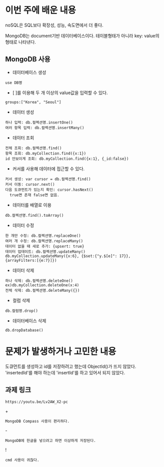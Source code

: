# 이번 주에 배운 내용
noSQL은 SQL보다 확장성, 성능, 속도면에서 더 좋다. 

MongoDB는 document기반 데이터베이스이다. 테이블형태가 아니라 key: value의 형태로 나타낸다.


## MongoDB 사용
* 데이터베이스 생성
``` 
use DB명
``` 

* [ ]를 이용해 두 개 이상의 value값을 입력할 수 있다.
``` 
groups:["Korea", "Seoul"]
```

* 데이터 생성
``` 
하나 입력: db.컬렉션명.insertOne()
여러 항목 입력: db.컬렉션명.insertMany()
``` 

* 데이터 조회
``` 
전체 조회: db.컬렉션명.find()
항목 조회: db.myCollection.find({x:1})
id 안보이게 조회: db.myCollection.find({x:1}, {_id:false})
``` 

* 커서를 사용해 데이터에 접근할 수 있다.
```
커서 생성: var cursor = db.컬렉션명.find()
커서 이동: cursor.next()
다음 도큐먼트가 있는지 확인: cursor.hasNext()
  true면 존재 false면 없음.
``` 

* 데이터를 배열로 이용
``` 
db.컬렉션명.find().toArray()
``` 

* 데이터 수정
``` 
한 개만 수정: db.컬렉션명.replaceOne()
여러 개 수정: db.컬렉션명.replaceMany()
데이터 없을 때 새로 추가: {upsert: true}
데이터 업데이트: db.컬렉션명.updateMany()
db.myCollection.updateMany({x:6}, {$set:{"y.$[e]": 17}}, {arrayFilters:[{e:7}]})
``` 

* 데이터 삭제
``` 
하나 삭제: db.컬렉션명.deleteOne()
ex)db.myCollection.deleteOne(x:4)
전체 삭제: db.컬렉션명.deleteMany({})
``` 

* 컬럼 삭제
``` 
db.컬럼명.drop()
``` 

* 데이터베이스 삭제
``` 
db.dropDatabase()
``` 


# 문제가 발생하거나 고민한 내용
도큐먼트를 생성하고 id를 저장하려고 했는데 ObjectId()가 뜨지 않았다. 'insertedId'를 해야 하는데 'insertId'를 하고 있어서 되지 않았다.


## 과제 링크
``` 
https://youtu.be/Lv2AW_X2-pc
```

\+
``` 
MongoDB Compass 사용이 편리하다.
```
\-
```
MongoDB에 한글을 넣으려고 하면 이상하게 저장된다.
```
!
```
cmd 사용이 귀찮다.
```
